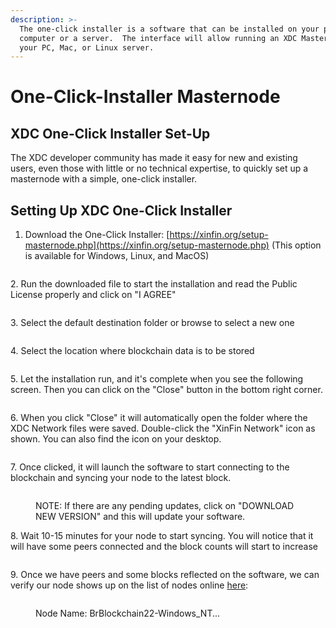 ```yaml
---
description: >-
  The one-click installer is a software that can be installed on your personal
  computer or a server.  The interface will allow running an XDC Masternode on
  your PC, Mac, or Linux server.
---
```


# One-Click-Installer Masternode

## XDC One-Click Installer Set-Up

The XDC developer community has made it easy for new and existing users, even those with little or no technical expertise, to quickly set up a masternode with a simple, one-click installer.&#x20;


## Setting Up XDC One-Click Installer

1. Download the One-Click Installer: [https://xinfin.org/setup-masternode.php](https://xinfin.org/setup-masternode.php) (This option is available for Windows, Linux, and MacOS)

<figure><img src="../../.gitbook/assets/image (11).png" alt=""><figcaption></figcaption></figure>

2\. Run the downloaded file to start the installation and read the Public License properly and click on "I AGREE"

<figure><img src="../../.gitbook/assets/image (3).png" alt=""><figcaption></figcaption></figure>

3\. Select the default destination folder or browse to select a new one

<figure><img src="../../.gitbook/assets/image (4).png" alt=""><figcaption></figcaption></figure>

4\. Select the location where blockchain data is to be stored

<figure><img src="../../.gitbook/assets/image (23).png" alt=""><figcaption></figcaption></figure>

5\. Let the installation run, and it's complete when you see the following screen. Then you can click on the "Close" button in the bottom right corner.&#x20;

<figure><img src="../../.gitbook/assets/image.png" alt=""><figcaption></figcaption></figure>

6\. When you click "Close" it will automatically open the folder where the XDC Network files were saved. Double-click the "XinFin Network" icon as shown.  You can also find the icon on your desktop.&#x20;

<figure><img src="../../.gitbook/assets/image (2).png" alt=""><figcaption></figcaption></figure>

7\. Once clicked, it will launch the software to start connecting to the blockchain and syncing your node to the latest block. &#x20;

<figure><img src="../../.gitbook/assets/image (5).png" alt=""><figcaption><p>NOTE: If there are any pending updates, click on "DOWNLOAD NEW VERSION" and this will update your software.</p></figcaption></figure>

8\. Wait 10-15 minutes for your node to start syncing. You will notice that it will have some peers connected and the block counts will start to increase

<figure><img src="../../.gitbook/assets/image (22).png" alt=""><figcaption></figcaption></figure>

9\. Once we have peers and some blocks reflected on the software, we can verify our node shows up on the list of nodes online [here](https://www.apothem.network/#stats):&#x20;

<figure><img src="../../.gitbook/assets/image (1).png" alt=""><figcaption><p>Node Name: BrBlockchain22-Windows_NT...</p></figcaption></figure>





